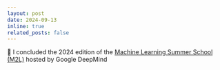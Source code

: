 ```yaml
---
layout: post
date: 2024-09-13
inline: true
related_posts: false
---
```


🎉 I concluded the 2024 edition of the [Machine Learning Summer School (M2L)](https://www.m2lschool.org/past-editions/m2l-2024-italy) hosted by Google DeepMind
